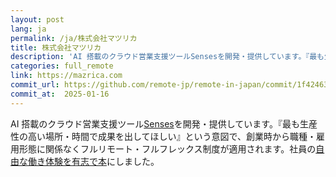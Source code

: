```yaml
---
layout: post
lang: ja
permalink: /ja/株式会社マツリカ
title: 株式会社マツリカ
description: 'AI 搭載のクラウド営業支援ツールSensesを開発・提供しています。『最も生産性の高い場所・時間で成果を出してほしい』という意図で、創業時から職種・雇用形態に関係なくフルリモート・フルフレックス制度が適用されます。社員の自由な働き体験を有志で本にしました。'
categories: full_remote
link: https://mazrica.com
commit_url: https://github.com/remote-jp/remote-in-japan/commit/1f42463fa278ec6976af90175ef27509a22908f0
commit_at:  2025-01-16
---
```


<p>AI 搭載のクラウド営業支援ツール<a href="https://product-senses.mazrica.com/">Senses</a>を開発・提供しています。『最も生産性の高い場所・時間で成果を出してほしい』という意図で、創業時から職種・雇用形態に関係なくフルリモート・フルフレックス制度が適用されます。社員の<a href="https://techbookfest.org/event/tbf08/circle/5105597800251392">自由な働き体験を有志で本</a>にしました。</p>
